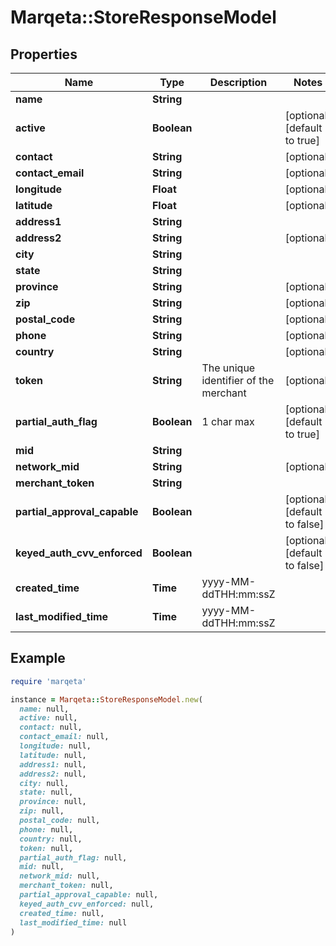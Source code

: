# Marqeta::StoreResponseModel

## Properties

| Name | Type | Description | Notes |
| ---- | ---- | ----------- | ----- |
| **name** | **String** |  |  |
| **active** | **Boolean** |  | [optional][default to true] |
| **contact** | **String** |  | [optional] |
| **contact_email** | **String** |  | [optional] |
| **longitude** | **Float** |  | [optional] |
| **latitude** | **Float** |  | [optional] |
| **address1** | **String** |  |  |
| **address2** | **String** |  | [optional] |
| **city** | **String** |  |  |
| **state** | **String** |  |  |
| **province** | **String** |  | [optional] |
| **zip** | **String** |  | [optional] |
| **postal_code** | **String** |  | [optional] |
| **phone** | **String** |  | [optional] |
| **country** | **String** |  | [optional] |
| **token** | **String** | The unique identifier of the merchant | [optional] |
| **partial_auth_flag** | **Boolean** | 1 char max | [optional][default to true] |
| **mid** | **String** |  |  |
| **network_mid** | **String** |  | [optional] |
| **merchant_token** | **String** |  |  |
| **partial_approval_capable** | **Boolean** |  | [optional][default to false] |
| **keyed_auth_cvv_enforced** | **Boolean** |  | [optional][default to false] |
| **created_time** | **Time** | yyyy-MM-ddTHH:mm:ssZ |  |
| **last_modified_time** | **Time** | yyyy-MM-ddTHH:mm:ssZ |  |

## Example

```ruby
require 'marqeta'

instance = Marqeta::StoreResponseModel.new(
  name: null,
  active: null,
  contact: null,
  contact_email: null,
  longitude: null,
  latitude: null,
  address1: null,
  address2: null,
  city: null,
  state: null,
  province: null,
  zip: null,
  postal_code: null,
  phone: null,
  country: null,
  token: null,
  partial_auth_flag: null,
  mid: null,
  network_mid: null,
  merchant_token: null,
  partial_approval_capable: null,
  keyed_auth_cvv_enforced: null,
  created_time: null,
  last_modified_time: null
)
```

